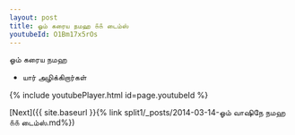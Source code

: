 ```yaml
---
layout: post
title: ஓம் கரைய நமஹ ௧௧ டைம்ஸ்
youtubeId: O1Bm17x5rOs
---
```

 
 
 ஓம் கரைய நமஹ  
 
 -  யார் அழிக்கிறார்கள் 
 
  
 
  
 
 
 
 
 
 


{% include youtubePlayer.html id=page.youtubeId %}
 
[Next]({{ site.baseurl }}{% link  split1/_posts/2014-03-14-ஓம் வாஷிநே நமஹ ௧௧ டைம்ஸ்.md%})
 
